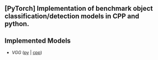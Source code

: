 ## [PyTorch] Implementation of benchmark object classification/detection models in CPP and python.

## Implemented Models
- *VGG* ([py](./src_py/models/vgg/model.py) | [cpp](./src_cpp/models/vgg.cpp))

